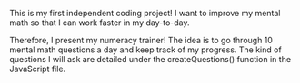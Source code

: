 This is my first independent coding project! I want to improve my mental math so that I can work faster in my day-to-day. 

Therefore, I present my numeracy trainer! 
The idea is to go through 10 mental math questions a day and keep track of my progress. The kind of questions I will ask are detailed under the createQuestions() function in the JavaScript file.
